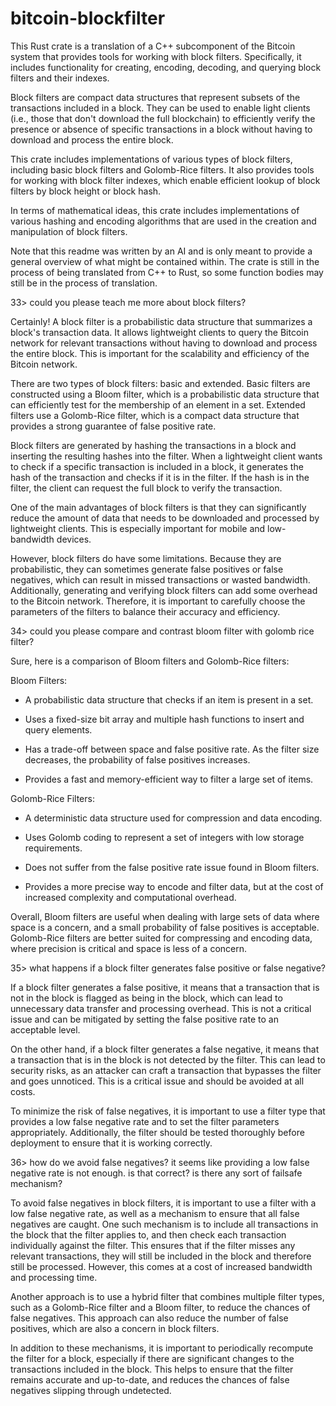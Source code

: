 # bitcoin-blockfilter

This Rust crate is a translation of a C++
subcomponent of the Bitcoin system that provides
tools for working with block
filters. Specifically, it includes functionality
for creating, encoding, decoding, and querying
block filters and their indexes.

Block filters are compact data structures that
represent subsets of the transactions included in
a block. They can be used to enable light clients
(i.e., those that don't download the full
blockchain) to efficiently verify the presence or
absence of specific transactions in a block
without having to download and process the entire
block.

This crate includes implementations of various
types of block filters, including basic block
filters and Golomb-Rice filters. It also provides
tools for working with block filter indexes, which
enable efficient lookup of block filters by block
height or block hash.

In terms of mathematical ideas, this crate
includes implementations of various hashing and
encoding algorithms that are used in the creation
and manipulation of block filters.

Note that this readme was written by an AI and is
only meant to provide a general overview of what
might be contained within. The crate is still in
the process of being translated from C++ to Rust,
so some function bodies may still be in the
process of translation.

33> could you please teach me more about block
filters?

Certainly! A block filter is a probabilistic data
structure that summarizes a block's transaction
data. It allows lightweight clients to query the
Bitcoin network for relevant transactions without
having to download and process the entire
block. This is important for the scalability and
efficiency of the Bitcoin network.

There are two types of block filters: basic and
extended. Basic filters are constructed using
a Bloom filter, which is a probabilistic data
structure that can efficiently test for the
membership of an element in a set. Extended
filters use a Golomb-Rice filter, which is
a compact data structure that provides a strong
guarantee of false positive rate.

Block filters are generated by hashing the
transactions in a block and inserting the
resulting hashes into the filter. When
a lightweight client wants to check if a specific
transaction is included in a block, it generates
the hash of the transaction and checks if it is in
the filter. If the hash is in the filter, the
client can request the full block to verify the
transaction.

One of the main advantages of block filters is
that they can significantly reduce the amount of
data that needs to be downloaded and processed by
lightweight clients. This is especially important
for mobile and low-bandwidth devices.

However, block filters do have some
limitations. Because they are probabilistic, they
can sometimes generate false positives or false
negatives, which can result in missed transactions
or wasted bandwidth. Additionally, generating and
verifying block filters can add some overhead to
the Bitcoin network. Therefore, it is important to
carefully choose the parameters of the filters to
balance their accuracy and efficiency.

34> could you please compare and contrast bloom
filter with golomb rice filter?

Sure, here is a comparison of Bloom filters and
Golomb-Rice filters:

Bloom Filters:

- A probabilistic data structure that checks if an
  item is present in a set.

- Uses a fixed-size bit array and multiple hash
  functions to insert and query elements.

- Has a trade-off between space and false positive
  rate. As the filter size decreases, the
  probability of false positives increases.

- Provides a fast and memory-efficient way to
  filter a large set of items.

Golomb-Rice Filters:

- A deterministic data structure used for
  compression and data encoding.

- Uses Golomb coding to represent a set of
  integers with low storage requirements.

- Does not suffer from the false positive rate
  issue found in Bloom filters.

- Provides a more precise way to encode and filter
  data, but at the cost of increased complexity
  and computational overhead.

Overall, Bloom filters are useful when dealing
with large sets of data where space is a concern,
and a small probability of false positives is
acceptable. Golomb-Rice filters are better suited
for compressing and encoding data, where precision
is critical and space is less of a concern.

35> what happens if a block filter generates false
positive or false negative?

If a block filter generates a false positive, it
means that a transaction that is not in the block
is flagged as being in the block, which can lead
to unnecessary data transfer and processing
overhead. This is not a critical issue and can be
mitigated by setting the false positive rate to an
acceptable level.

On the other hand, if a block filter generates
a false negative, it means that a transaction that
is in the block is not detected by the
filter. This can lead to security risks, as an
attacker can craft a transaction that bypasses the
filter and goes unnoticed. This is a critical
issue and should be avoided at all costs.

To minimize the risk of false negatives, it is
important to use a filter type that provides a low
false negative rate and to set the filter
parameters appropriately. Additionally, the filter
should be tested thoroughly before deployment to
ensure that it is working correctly.

36> how do we avoid false negatives? it seems like
providing a low false negative rate is not
enough. is that correct? is there any sort of
failsafe mechanism?

To avoid false negatives in block filters, it is
important to use a filter with a low false
negative rate, as well as a mechanism to ensure
that all false negatives are caught. One such
mechanism is to include all transactions in the
block that the filter applies to, and then check
each transaction individually against the
filter. This ensures that if the filter misses any
relevant transactions, they will still be included
in the block and therefore still be
processed. However, this comes at a cost of
increased bandwidth and processing time.

Another approach is to use a hybrid filter that
combines multiple filter types, such as
a Golomb-Rice filter and a Bloom filter, to reduce
the chances of false negatives. This approach can
also reduce the number of false positives, which
are also a concern in block filters.

In addition to these mechanisms, it is important
to periodically recompute the filter for a block,
especially if there are significant changes to the
transactions included in the block. This helps to
ensure that the filter remains accurate and
up-to-date, and reduces the chances of false
negatives slipping through undetected.
